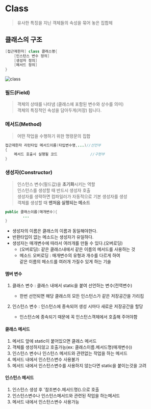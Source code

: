 # Class 
>유사한 특징을 지닌 객체들의 속성을 묶어 놓은 집합체
## 클래스의 구조
```java
[접근제한자] class 클래스명{
    [인스턴스 변수 정의]
    [생성자 정의]
    [메서드 정의]
}
```
![class](https://user-images.githubusercontent.com/60641307/75304768-6fef3b80-5887-11ea-88b9-2d180f363481.png)
### 필드(Field)
>객체의 상태를 나타냄 (클래스에 포함된 변수와 상수를 의미)<br>객체의 특징적인 속성을 담아두게(저장) 됩니다.

### 메서드(Method)
>어떤 작업을 수행하기 위한 명령문의 집합
```java
접근제한자 리턴타입 메서드이름(타입변수명,...)//선언부
{
    메서드 호출시 실행될 코드               //구현부
}
```
### 생성자(Constructor)
>인스턴스 변수(필드값)을 **초기화**시키는 역할<br>인스턴스를 생성할 때 반드시 생성자 호출<br>생성자를 생략하면 컴파일러가 자동적으로 기본 생성자를 생성<br>객체를 생성할 때 **맨처음 실행되는 메소드**
```java
public 클래스이름(매개변수){ 
        ...
}
```
- 생성자의 이름은 클래스의 이름과 동일해야한다.
- 반환타입이 없는 메소드는 생성자가 유일하다.
- 생성자는 매개변수에 따라서 여러개를 만들 수 있다.(오버로딩)
    - (오버로딩): 같은 클래스내에서 같은 이름의 메서드를 사용하는 것
    - 메소드 오버로딩 : 매개변수의 유형과 개수를 다르게 하여<br>같은 이름의 메소드를 여러개 가질수 있게 하는 기술
#### 멤버 변수 
1. 클래스 변수 : 클래스 내에서 static을 붙여 선언하는 변수(전역변수)
    - 한번 선언되면 해당 클래스의 모든 인스턴스가 같은 저장공간을 가리킴

2. 인스턴스 변수 : 인스턴스에 종속되어 생성 시마다 새로운 저장공간을 할당
    - 인스턴스에 종속되기 때문에 꼭 인스턴스객체에서 호출해 주어야함
#### 클래스 메서드 
1. 메서드 앞에 static이 붙어있으면 클래스 메서드
2. 객체를 생성하지않고 호출가능(ex: 클래스이름.메서드명(매개변수))
3. 인스턴스 변수나 인스턴스 메서드와 관련없는 작업을 하는 메서드
4. 메서드 내에서 인스턴스변수 사용불가
5. 메서드 내에서 인스턴스변수를 사용하지 않는다면 static을 붙이는것을 고려

#### 인스턴스 메서드
1. 인스턴스 생성 후 '참조변수.메서드명().으로 호출
2. 인스턴스변수나 인스턴스메서드와 관련된 작업을 하는메서드
3. 메서드 내에서 인스턴스변수 사용가능
